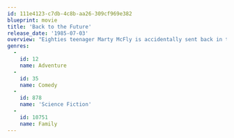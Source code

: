 ```yaml
---
id: 111e4123-c7db-4c8b-aa26-309cf969e382
blueprint: movie
title: 'Back to the Future'
release_date: '1985-07-03'
overview: "Eighties teenager Marty McFly is accidentally sent back in time to 1955, inadvertently disrupting his parents' first meeting and attracting his mother's romantic interest. Marty must repair the damage to history by rekindling his parents' romance and - with the help of his eccentric inventor friend Doc Brown - return to 1985."
genres:
  -
    id: 12
    name: Adventure
  -
    id: 35
    name: Comedy
  -
    id: 878
    name: 'Science Fiction'
  -
    id: 10751
    name: Family
---
```

